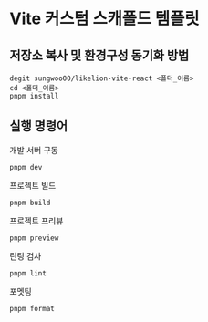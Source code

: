 # Vite 커스텀 스캐폴드 템플릿


## 저장소 복사 및 환경구성 동기화 방법
```
degit sungwoo00/likelion-vite-react <폴더_이름>
cd <폴더_이름>
pnpm install
```

## 실행 명령어

개발 서버 구동
```
pnpm dev
```

프로젝트 빌드
```
pnpm build
``` 

프로젝트 프리뷰
```
pnpm preview
```

린팅 검사
```
pnpm lint
```

포멧팅
```
pnpm format
```
